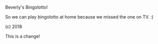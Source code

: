 Beverly's Bingolotto!  

So we can play bingolotto at home because we missed the one on TV. :)

(c) 2018


This is a change!